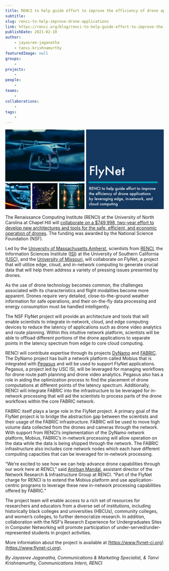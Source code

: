 ```yaml
---
title: RENCI to help guide effort to improve the efficiency of drone applications by leveraging edge, in-network, and cloud computing
subtitle: 
slug: renci-to-help-improve-drone-applications
link: https://renci.org/blog/renci-to-help-guide-effort-to-improve-the-efficiency-of-drone-applications-by-leveraging-edge-in-network-and-cloud-computing/
publishDate: 2021-02-10
author: 
    - jayasree-jaganatha
    - tanvi-krishnamurthy
featuredImage: null
groups:
    - 
projects:
    - 
people:
    - 
teams: 
    - 
collaborations:
    - 
tags:
    - 
---
```


![](Flynet-01-1024x512.png)

The Renaissance Computing Institute (RENCI) at the University of North Carolina at Chapel Hill will [collaborate on a $749,998, two-year effort to develop new architectures and tools for the safe, efficient, and economic operation of drones](https://www.umass.edu/newsoffice/article/umass-amherst-led-research-team-receives). The funding was awarded by the National Science Foundation (NSF).

Led by the [University of Massachusetts Amherst](https://www.umass.edu/), scientists from [RENCI](https://renci.org/), the Information Sciences Institute ([ISI](https://www.isi.edu/)) at the University of Southern California ([USC](https://www.usc.edu/)), and the [University of Missouri,](https://missouri.edu/) will collaborate on FlyNet, a project that will utilize edge, cloud, and in-network computing to generate crucial data that will help them address a variety of pressing issues presented by drones.

As the use of drone technology becomes common, the challenges associated with its characteristics and flight modalities become more apparent. Drones require very detailed, close-to-the-ground weather information for safe operations, and their on-the-fly data processing and energy consumption must be handled intelligently. 

The NSF FlyNet project will provide an architecture and tools that will enable scientists to integrate in-network, cloud, and edge computing devices to reduce the latency of applications such as drone video analytics and  route planning. Within this intuitive network platform, scientists will be able to offload different portions of the drone applications to separate points in the latency spectrum from edge to core cloud computing.

RENCI will contribute expertise through its projects [DyNamo](http://nrig.renci.org/project/dynamo-delivering-a-dynamic-network-centric-platform-for-data-driven-science/) and [FABRIC](https://fabric-testbed.net/). The DyNamo project has built a network platform called Mobius that is integrated with [Pegasus](https://pegasus.isi.edu/) and will be used to support FlyNet applications. Pegasus, a project led by USC ISI, will be leveraged for managing workflows for drone route path planning and drone video analytics. Pegasus also has a role in aiding the optimization process to find the placement of drone computations at different points of the latency spectrum. Additionally, RENCI will integrate FABRIC into the infrastructure to be leveraged for in-network processing that will aid the scientists to process parts of the drone workflows within the core FABRIC network. 

FABRIC itself plays a large role in the FlyNet project. A primary goal of the FlyNet project is to bridge the abstraction gap between the scientists and their usage of the FABRIC infrastructure. FABRIC will be used to move high volume data collected from the drones and cameras through the network. With support from RENCI’s implementation of the DyNamo network platform, Mobius, FABRIC’s in-network processing will allow operation on the data while the data is being shipped through the network. The FABRIC infrastructure also includes core network nodes which each have different computing capacities that can be leveraged for in-network processing. 

“We’re excited to see how we can help advance drone capabilities through our work here at RENCI,” said [Anirban Mandal](https://nrig.renci.org/staff/anirban-mandal/), assistant director of the Network Research & Infrastructure Group at RENCI. “Part of the FlyNet charge for RENCI is to extend the Mobius platform and use application-centric programs to leverage these new in-network processing capabilities offered by FABRIC.”

The project team will enable access to a rich set of resources for researchers and educators from a diverse set of institutions, including historically black colleges and universities (HBCUs), community colleges, and women’s colleges, to further democratize research. In addition, collaboration with the NSF’s Research Experience for Undergraduates Sites in Computer Networking will promote participation of under-served/under-represented students in project activities.

More information about the project is available at [https://www.flynet-ci.org](https://www.flynet-ci.org).

_By Jayasree Jaganatha, Communications & Marketing Specialist, & Tanvi Krishnamurthy, Communications Intern, RENCI_
